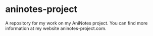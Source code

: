 # aninotes-project
A repository for my work on my AniNotes project. You can find more information at my website aninotes-project.com.
